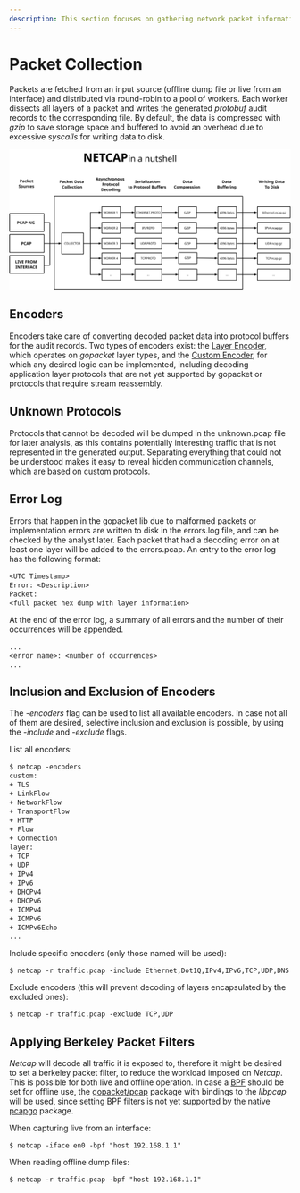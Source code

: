 ```yaml
---
description: This section focuses on gathering network packet information with netcap
---
```


# Packet Collection



Packets are fetched from an input source \(offline dump file or live from an interface\) and distributed via round-robin to a pool of workers. Each worker dissects all layers of a packet and writes the generated _protobuf_ audit records to the corresponding file. By default, the data is compressed with _gzip_ to save storage space and buffered to avoid an overhead due to excessive _syscalls_ for writing data to disk.

![Packet collection process](.gitbook/assets/netcap.svg)

## Encoders

Encoders take care of converting decoded packet data into protocol buffers for the audit records. Two types of encoders exist: the [Layer Encoder](https://github.com/dreadl0ck/netcap/blob/master/encoder/layerEncoder.go), which operates on _gopacket_ layer types, and the [Custom Encoder](https://github.com/dreadl0ck/netcap/blob/master/encoder/customEncoder.go), for which any desired logic can be implemented, including decoding application layer protocols that are not yet supported by gopacket or protocols that require stream reassembly.

## Unknown Protocols

Protocols that cannot be decoded will be dumped in the unknown.pcap file for later analysis, as this contains potentially interesting traffic that is not represented in the generated output. Separating everything that could not be understood makes it easy to reveal hidden communication channels, which are based on custom protocols.

## Error Log

Errors that happen in the gopacket lib due to malformed packets or implementation errors are written to disk in the errors.log file, and can be checked by the analyst later. Each packet that had a decoding error on at least one layer will be added to the errors.pcap. An entry to the error log has the following format:

```text
<UTC Timestamp>
Error: <Description>
Packet:
<full packet hex dump with layer information>
```

At the end of the error log, a summary of all errors and the number of their occurrences will be appended.

```text
...
<error name>: <number of occurrences>
...
```

## Inclusion and Exclusion of Encoders

The _-encoders_ flag can be used to list all available encoders. In case not all of them are desired, selective inclusion and exclusion is possible, by using the _-include_ and _-exclude_ flags.

List all encoders:

```text
$ netcap -encoders
custom:
+ TLS
+ LinkFlow
+ NetworkFlow
+ TransportFlow
+ HTTP
+ Flow
+ Connection
layer:
+ TCP
+ UDP
+ IPv4
+ IPv6
+ DHCPv4
+ DHCPv6
+ ICMPv4
+ ICMPv6
+ ICMPv6Echo
...    
```

Include specific encoders \(only those named will be used\):

```text
$ netcap -r traffic.pcap -include Ethernet,Dot1Q,IPv4,IPv6,TCP,UDP,DNS
```

Exclude encoders \(this will prevent decoding of layers encapsulated by the excluded ones\):

```text
$ netcap -r traffic.pcap -exclude TCP,UDP
```

## Applying Berkeley Packet Filters

_Netcap_ will decode all traffic it is exposed to, therefore it might be desired to set a berkeley packet filter, to reduce the workload imposed on _Netcap_. This is possible for both live and offline operation. In case a [BPF](https://www.kernel.org/doc/Documentation/networking/filter.txt) should be set for offline use, the [gopacket/pcap](https://godoc.org/github.com/google/gopacket/pcap) package with bindings to the _libpcap_ will be used, since setting BPF filters is not yet supported by the native [pcapgo](https://godoc.org/github.com/google/gopacket/pcapgo) package.

When capturing live from an interface:

```text
$ netcap -iface en0 -bpf "host 192.168.1.1"
```

When reading offline dump files:

```text
$ netcap -r traffic.pcap -bpf "host 192.168.1.1"
```

